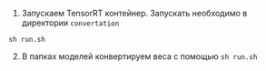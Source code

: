 1. Запускаем TensorRT контейнер. Запускать необходимо в директории `convertation`
```
sh run.sh
```
2. В папках моделей конвертируем веса с помощью `sh run.sh`